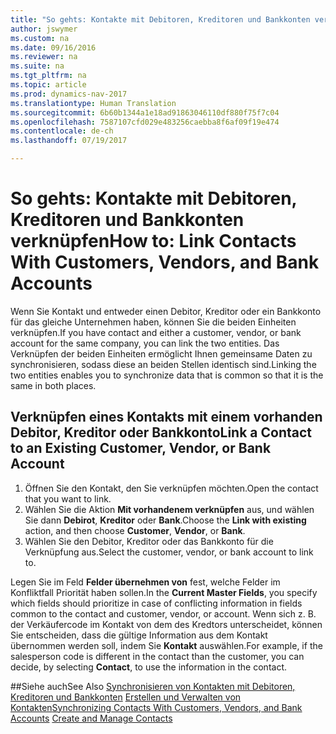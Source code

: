 ```yaml
---
title: "So gehts: Kontakte mit Debitoren, Kreditoren und Bankkonten verknüpfen"
author: jswymer
ms.custom: na
ms.date: 09/16/2016
ms.reviewer: na
ms.suite: na
ms.tgt_pltfrm: na
ms.topic: article
ms.prod: dynamics-nav-2017
ms.translationtype: Human Translation
ms.sourcegitcommit: 6b60b1344a1e18ad91863046110df880f75f7c04
ms.openlocfilehash: 7587107cfd029e483256caebba8f6af09f19e474
ms.contentlocale: de-ch
ms.lasthandoff: 07/19/2017

---
```

# <a name="how-to-link-contacts-with-customers-vendors-and-bank-accounts"></a><span data-ttu-id="75366-102">So gehts: Kontakte mit Debitoren, Kreditoren und Bankkonten verknüpfen</span><span class="sxs-lookup"><span data-stu-id="75366-102">How to: Link Contacts With Customers, Vendors, and Bank Accounts</span></span>
<span data-ttu-id="75366-103">Wenn Sie Kontakt und entweder einen Debitor, Kreditor oder ein Bankkonto für das gleiche Unternehmen haben, können Sie die beiden Einheiten verknüpfen.</span><span class="sxs-lookup"><span data-stu-id="75366-103">If you have contact and either a customer, vendor, or bank account for the same company, you can link the two entities.</span></span> <span data-ttu-id="75366-104">Das Verknüpfen der beiden Einheiten ermöglicht Ihnen gemeinsame Daten zu synchronisieren, sodass diese an beiden Stellen identisch sind.</span><span class="sxs-lookup"><span data-stu-id="75366-104">Linking the two entities enables you to synchronize data that is common so that it is the same in both places.</span></span>

## <a name="link-a-contact-to-an-existing-customer-vendor-or-bank-account"></a><span data-ttu-id="75366-105">Verknüpfen eines Kontakts mit einem vorhanden Debitor, Kreditor oder Bankkonto</span><span class="sxs-lookup"><span data-stu-id="75366-105">Link a Contact to an Existing Customer, Vendor, or Bank Account</span></span>
1. <span data-ttu-id="75366-106">Öffnen Sie den Kontakt, den Sie verknüpfen möchten.</span><span class="sxs-lookup"><span data-stu-id="75366-106">Open the contact that you want to link.</span></span>
2. <span data-ttu-id="75366-107">Wählen Sie die Aktion **Mit vorhandenem verknüpfen** aus, und wählen Sie dann **Debirot**, **Kreditor** oder **Bank**.</span><span class="sxs-lookup"><span data-stu-id="75366-107">Choose the **Link with existing** action, and then choose **Customer**, **Vendor**, or **Bank**.</span></span>
3. <span data-ttu-id="75366-108">Wählen Sie den Debitor, Kreditor oder das Bankkonto für die Verknüpfung aus.</span><span class="sxs-lookup"><span data-stu-id="75366-108">Select the customer, vendor, or bank account to link to.</span></span>

 <span data-ttu-id="75366-109">Legen Sie im Feld **Felder übernehmen von** fest, welche Felder im Konfliktfall Priorität haben sollen.</span><span class="sxs-lookup"><span data-stu-id="75366-109">In the **Current Master Fields**, you specify which fields should prioritize in case of conflicting information in fields common to the contact and customer, vendor, or account.</span></span> <span data-ttu-id="75366-110">Wenn sich z. B. der Verkäufercode im Kontakt von dem des Kredtors unterscheidet, können Sie entscheiden, dass die gültige Information aus dem Kontakt übernommen werden soll, indem Sie **Kontakt** auswählen.</span><span class="sxs-lookup"><span data-stu-id="75366-110">For example, if the salesperson code is different in the contact than the customer, you can decide, by selecting **Contact**, to use the information in the contact.</span></span>


##<a name="see-also"></a><span data-ttu-id="75366-111">Siehe auch</span><span class="sxs-lookup"><span data-stu-id="75366-111">See Also</span></span>
<span data-ttu-id="75366-112">[Synchronisieren von Kontakten mit Debitoren, Kreditoren und Bankkonten](marketing-synchronize-contacts-customers-vendors-bank-accounts.md)
[Erstellen und Verwalten von Kontakten](marketing-contacts.md)</span><span class="sxs-lookup"><span data-stu-id="75366-112">[Synchronizing Contacts With Customers, Vendors, and Bank Accounts](marketing-synchronize-contacts-customers-vendors-bank-accounts.md)
[Create and Manage Contacts](marketing-contacts.md)</span></span>  

